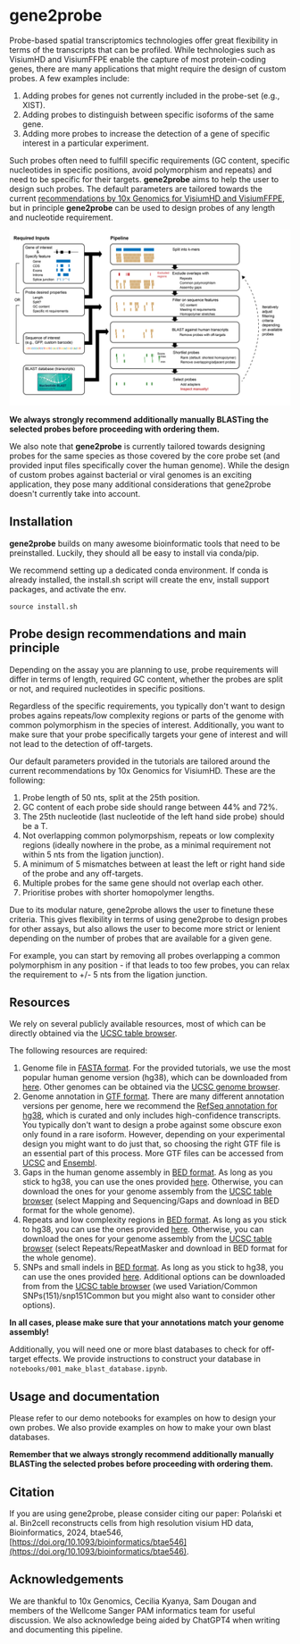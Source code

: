 # gene2probe

Probe-based spatial transcriptomics technologies offer great flexibility in terms of the transcripts that can be profiled. 
While technologies such as VisiumHD and VisiumFFPE enable the capture of most protein-coding genes, there are many applications that might require the design of custom probes.
A few examples include:

1. Adding probes for genes not currently included in the probe-set (e.g., XIST).
2. Adding probes to distinguish between specific isoforms of the same gene.
3. Adding more probes to increase the detection of a gene of specific interest in a particular experiment.

Such probes often need to fulfill specific requirements (GC content, specific nucleotides in specific positions, avoid polymorphism and repeats) and need to be specific for their targets. 
**gene2probe** aims to help the user to design such probes. The default parameters are tailored towards the current [recommendations by 10x Genomics for VisiumHD and VisiumFFPE](https://cdn.10xgenomics.com/image/upload/v1697739385/support-documents/CG000621_CustomProbeDesign_TechNote_RevC.pdf), but in principle **gene2probe** can be used to design probes of any length and nucleotide requirement.

<div style="text-align: right">
  <img src="Gene2probe.png" alt="Gene2probe pipeline" width="1000">
</div>

**We always strongly recommend additionally manually BLASTing the selected probes before proceeding with ordering them.**

We also note that **gene2probe** is currently tailored towards designing probes for the same species as those covered by the core probe set (and provided input files specifically cover the human genome). 
While the design of custom probes against bacterial or viral genomes is an exciting application, they pose many additional considerations that gene2probe doesn't currently take into account.

## Installation

**gene2probe** builds on many awesome bioinformatic tools that need to be preinstalled. Luckily, they should all be easy to install via conda/pip.

We recommend setting up a dedicated conda environment. If conda is already installed, the install.sh script will create the env, install support packages, and activate the env. 

```
source install.sh
```

## Probe design recommendations and main principle

Depending on the assay you are planning to use, probe requirements will differ in terms of length, required GC content, whether the probes are split or not, and required nucleotides in specific positions.

Regardless of the specific requirements, you typically don't want to design probes agains repeats/low complexity regions or parts of the genome with common polymorphism in the species of interest. Additionally, you want to make sure that your probe specifically targets your gene of interest and will not lead to the detection of off-targets.

Our default parameters provided in the tutorials are tailored around the current recommendations by 10x Genomics for VisiumHD. These are the following:
1. Probe length of 50 nts, split at the 25th position.
2. GC content of each probe side should range between 44% and 72%.
3. The 25th nucleotide (last nucleotide of the left hand side probe) should be a T.
4. Not overlapping common polymorpshism, repeats or low complexity regions (ideally nowhere in the probe, as a minimal requirement not within 5 nts from the ligation junction).
5. A minimum of 5 mismatches between at least the left or right hand side of the probe and any off-targets.
6. Multiple probes for the same gene should not overlap each other.
7. Prioritise probes with shorter homopolymer lengths.

Due to its modular nature, gene2probe allows the user to finetune these criteria. This gives flexibility in terms of using gene2probe to design probes for other assays, but also allows the user to become more strict or lenient depending on the number of probes that are available for a given gene.

For example, you can start by removing all probes overlapping a common polymorphism in any position - if that leads to too few probes, you can relax the requirement to +/- 5 nts from the ligation junction.

## Resources

We rely on several publicly available resources, most of which can be directly obtained via the [UCSC table browser](https://genome.ucsc.edu/cgi-bin/hgTables).

The following resources are required:
1. Genome file in [FASTA format](https://en.wikipedia.org/wiki/FASTA_format). For the provided tutorials, we use the most popular human genome version (hg38), which can be downloaded from [here](https://hgdownload.soe.ucsc.edu/goldenPath/hg38/bigZips/hg38.fa.gz). Other genomes can be obtained via the [UCSC genome browser](https://hgdownload.soe.ucsc.edu/downloads.html).
2. Genome annotation in [GTF format](https://genome.ucsc.edu/FAQ/FAQformat.html#format4). There are many different annotation versions per genome, here we recommend the [RefSeq annotation for hg38](https://hgdownload.soe.ucsc.edu/goldenPath/hg38/bigZips/genes/hg38.ncbiRefSeq.gtf.gz), which is curated and only includes high-confidence transcripts. 
You typically don't want to design a probe against some obscure exon only found in a rare isoform. However, depending on your experimental design you might want to do just that, so choosing the right GTF file is an essential part of this process. 
More GTF files can be accessed from [UCSC](https://genome.ucsc.edu/cgi-bin/hgTables) and [Ensembl](https://ftp.ensembl.org/pub/current_gtf/homo_sapiens/).
3. Gaps in the human genome assembly in [BED format](https://genome.ucsc.edu/FAQ/FAQformat.html#format1). As long as you stick to hg38, you can use the ones provided [here](https://ftp.sanger.ac.uk/pub/users/kp9/hg38_resources/hg38_gaps.bed). Otherwise, you can download the ones for your genome assembly from the [UCSC table browser](https://genome.ucsc.edu/cgi-bin/hgTables) (select Mapping and Sequencing/Gaps and download in BED format for the whole genome).
4. Repeats and low complexity regions in [BED format](https://genome.ucsc.edu/FAQ/FAQformat.html#format1). As long as you stick to hg38, you can use the ones provided  [here](https://ftp.sanger.ac.uk/pub/users/kp9/hg38_resources/hg38_rmsk.bed). Otherwise, you can download the ones for your genome assembly from the [UCSC table browser](https://genome.ucsc.edu/cgi-bin/hgTables) (select Repeats/RepeatMasker and download in BED format for the whole genome).
5. SNPs and small indels in [BED format](https://genome.ucsc.edu/FAQ/FAQformat.html#format1). As long as you stick to hg38, you can use the ones provided [here](https://ftp.sanger.ac.uk/pub/users/kp9/hg38_resources/hg38_snp151Common.bed). Additional options can be downloaded from from the [UCSC table browser](https://genome.ucsc.edu/cgi-bin/hgTables) (we used Variation/Common SNPs(151)/snp151Common but you might also want to consider other options).

 **In all cases, please make sure that your annotations match your genome assembly!**

Additionally, you will need one or more blast databases to check for off-target effects. We provide instructions to construct your database in `notebooks/001_make_blast_database.ipynb`.

## Usage and documentation

Please refer to our demo notebooks for examples on how to design your own probes.
We also provide examples on how to make your own blast databases.

**Remember that we always strongly recommend additionally manually BLASTing the selected probes before proceeding with ordering them.**

## Citation

If you are using gene2probe, please consider citing our paper:
Polański et al. Bin2cell reconstructs cells from high resolution visium HD data, Bioinformatics, 2024, btae546, [https://doi.org/10.1093/bioinformatics/btae546](https://doi.org/10.1093/bioinformatics/btae546).

## Acknowledgements

We are thankful to 10x Genomics, Cecilia Kyanya, Sam Dougan and members of the Wellcome Sanger PAM informatics team for useful discussion. We also acknowledge being aided by ChatGPT4 when writing and documenting this pipeline.
